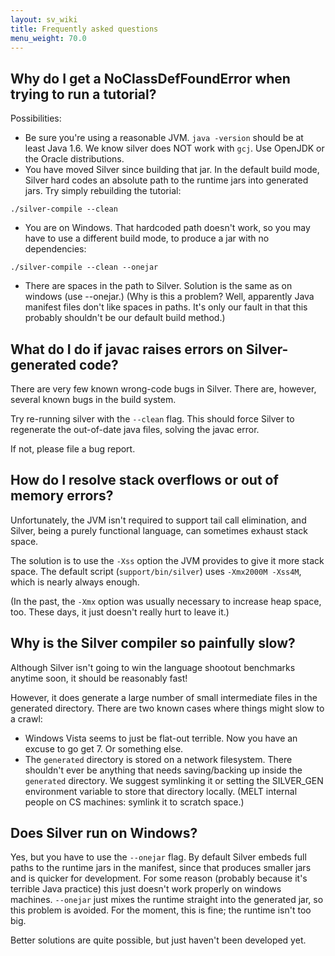 ```yaml
---
layout: sv_wiki
title: Frequently asked questions
menu_weight: 70.0
---
```




## Why do I get a NoClassDefFoundError when trying to run a tutorial?

Possibilities:

  * Be sure you're using a reasonable JVM. `java -version` should be at least Java 1.6. We know silver does NOT work with `gcj`. Use OpenJDK or the Oracle distributions.
  * You have moved Silver since building that jar.  In the default build mode, Silver hard codes an absolute path to the runtime jars into generated jars. Try simply rebuilding the tutorial:
```
./silver-compile --clean
```
  * You are on Windows.  That hardcoded path doesn't work, so you may have to use a different build mode, to produce a jar with no dependencies:
```
./silver-compile --clean --onejar
```
  * There are spaces in the path to Silver.  Solution is the same as on windows (use --onejar.)  (Why is this a problem? Well, apparently Java manifest files don't like spaces in paths. It's only our fault in that this probably shouldn't be our default build method.)


## What do I do if javac raises errors on Silver-generated code?

There are very few known wrong-code bugs in Silver. There are, however, several known bugs in the build system.

Try re-running silver with the `--clean` flag. This should force Silver to regenerate the out-of-date java files, solving the javac error.

If not, please file a bug report.

## How do I resolve stack overflows or out of memory errors?

Unfortunately, the JVM isn't required to support tail call elimination, and Silver, being a purely functional language, can sometimes exhaust stack space.

The solution is to use the `-Xss` option the JVM provides to give it more stack space.  The default script (`support/bin/silver`) uses `-Xmx2000M -Xss4M`, which is nearly always enough.

(In the past, the `-Xmx` option was usually necessary to increase heap space, too. These days, it just doesn't really hurt to leave it.)

## Why is the Silver compiler so painfully slow?

Although Silver isn't going to win the language shootout benchmarks anytime soon, it should be reasonably fast!

However, it does generate a large number of small intermediate files in the generated directory.  There are two known cases where things might slow to a crawl:

  * Windows Vista seems to just be flat-out terrible. Now you have an excuse to go get 7. Or something else.
  * The `generated` directory is stored on a network filesystem.  There shouldn't ever be anything that needs saving/backing up inside the `generated` directory.  We suggest symlinking it or setting the SILVER\_GEN environment variable to store that directory locally. (MELT internal people on CS machines: symlink it to scratch space.)

## Does Silver run on Windows?

Yes, but you have to use the `--onejar` flag.  By default Silver embeds full paths to the runtime jars in the manifest, since that produces smaller jars and is quicker for development.  For some reason (probably because it's terrible Java practice) this just doesn't work properly on windows machines.  `--onejar` just mixes the runtime straight into the generated jar, so this problem is avoided. For the moment, this is fine; the runtime isn't too big.

Better solutions are quite possible, but just haven't been developed yet.
